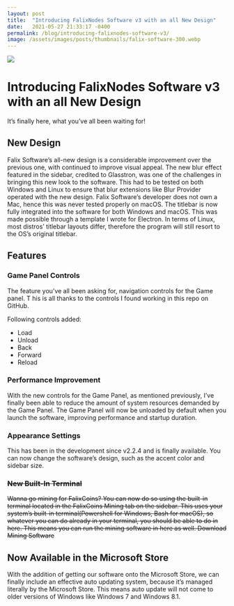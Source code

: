 ```yaml
---
layout: post
title:  "Introducing FalixNodes Software v3 with an all New Design"
date:   2021-05-27 21:33:17 -0400
permalink: /blog/introducing-falixnodes-software-v3/
image: /assets/images/posts/thumbnails/falix-software-300.webp
---
```


<img id="thumbnail" src="{{page.image}}">

# Introducing FalixNodes Software v3 with an all New Design

It’s finally here, what you’ve all been waiting for!

## <i class="fa-duotone fa-vector-polygon"></i> New Design
Falix Software’s all-new design is a considerable improvement over the previous one, with continued to improve visual appeal. The new blur effect featured in the sidebar, credited to Glasstron, was one of the challenges in bringing this new look to the software. This had to be tested on both Windows and Linux to ensure that blur extensions like Blur Provider operated with the new design. Falix Software’s developer does not own a Mac, hence this was never tested properly on macOS.
The titlebar is now fully integrated into the software for both Windows and macOS. This was made possible through a template I wrote for Electron. In terms of Linux, most distros’ titlebar layouts differ, therefore the program will still resort to the OS’s original titlebar.

## <i class="fa-duotone fa-crystal-ball"></i> Features
### Game Panel Controls
The feature you’ve all been asking for, navigation controls for the Game panel.
T
his is all thanks to the controls I found working in this repo on GitHub.

Following controls added:
 - Load
 - Unload
 - Back
 - Forward
 - Reload

### Performance Improvement
With the new controls for the Game Panel, as mentioned previously, I’ve finally been able to reduce the amount of system resources demanded by the Game Panel. The Game Panel will now be unloaded by default when you launch the software, improving performance and startup duration.

### Appearance Settings
This has been in the development since v2.2.4 and is finally available. You can now change the software’s design, such as the accent color and sidebar size.

### ~~New Built-In Terminal~~
~~Wanna go mining for FalixCoins? You can now do so using the built-in terminal located in the FalixCoins Mining tab on the sidebar. This uses your system’s built-in terminal(Powershell for Windows, Bash for macOS), so whatever you can do already in your terminal, you should be able to do in here. This means you can run the mining software in here as well.
Download Mining Software~~

## <i class="fa-brands fa-microsoft"></i> Now Available in the Microsoft Store

With the addition of getting our software onto the Microsoft Store, we can finally include an effective auto updating system, because it’s managed literally by the Microsoft Store. This means auto update will not come to older versions of Windows like Windows 7 and Windows 8.1.